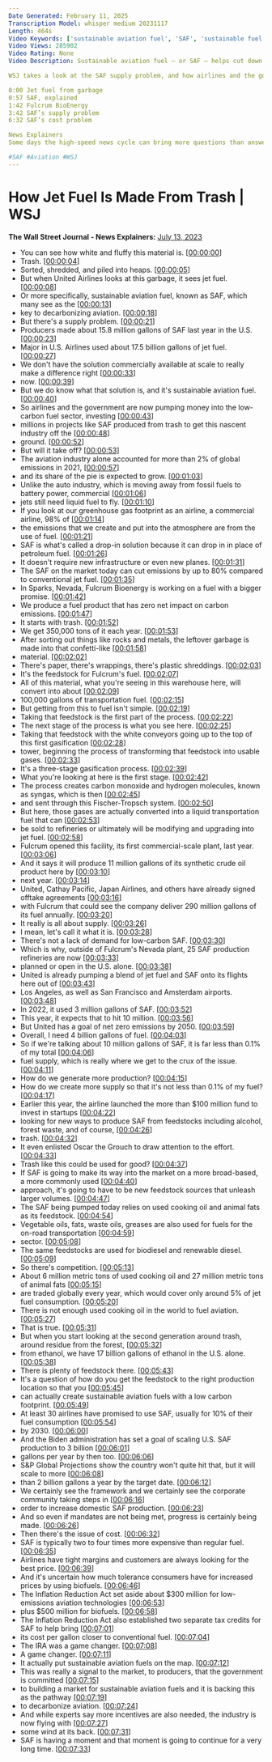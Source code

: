 ```yaml
---
Date Generated: February 11, 2025
Transcription Model: whisper medium 20231117
Length: 464s
Video Keywords: ['sustainable aviation fuel', 'SAF', 'sustainable fuel', 'climate change', 'decarbonization', 'aviation', 'sustainability', 'make net-zero real', 'low carbon fuels', 'clean fuels', 'aircraft', 'low carbon', 'world energy', 'sustainable innovations', 'clean transportation', 'renewable fuels', 'net-zero', 'behind the investment surge', 'jet fuel made from trash', 'wsj', 'united airlines', 'supply problem', 'major airlines', 'low-carbon fuel sector', 'greenhouse gas', 'petroleum fuel', 'fulcrum bioenergy', 'gasification process', 'bnss']
Video Views: 285902
Video Rating: None
Video Description: Sustainable aviation fuel – or SAF – helps cut down air travel’s carbon emissions. SAF is seeing a large surge in investment that could fuel its growth after the industry has spent years trying to take off with efforts to decarbonize flights.

WSJ takes a look at the SAF supply problem, and how airlines and the government are pumping money into the low-carbon fuel sector to help get this industry off the ground.

0:00 Jet fuel from garbage
0:57 SAF, explained
1:42 Fulcrum BioEnergy
3:42 SAF’s supply problem
6:32 SAF’s cost problem

News Explainers
Some days the high-speed news cycle can bring more questions than answers. WSJ’s news explainers break down the day's biggest stories into bite-size pieces to help you make sense of the news.

#SAF #Aviation #WSJ
---
```


# How Jet Fuel Is Made From Trash | WSJ
**The Wall Street Journal - News Explainers:** [July 13, 2023](https://www.youtube.com/watch?v=5Du7tKWtseU)
*  You can see how white and fluffy this material is. [[00:00:00](https://www.youtube.com/watch?v=5Du7tKWtseU&t=0.0s)]
*  Trash. [[00:00:04](https://www.youtube.com/watch?v=5Du7tKWtseU&t=4.34s)]
*  Sorted, shredded, and piled into heaps. [[00:00:05](https://www.youtube.com/watch?v=5Du7tKWtseU&t=5.34s)]
*  But when United Airlines looks at this garbage, it sees jet fuel. [[00:00:08](https://www.youtube.com/watch?v=5Du7tKWtseU&t=8.44s)]
*  Or more specifically, sustainable aviation fuel, known as SAF, which many see as the [[00:00:13](https://www.youtube.com/watch?v=5Du7tKWtseU&t=13.6s)]
*  key to decarbonizing aviation. [[00:00:18](https://www.youtube.com/watch?v=5Du7tKWtseU&t=18.52s)]
*  But there's a supply problem. [[00:00:21](https://www.youtube.com/watch?v=5Du7tKWtseU&t=21.38s)]
*  Producers made about 15.8 million gallons of SAF last year in the U.S. [[00:00:23](https://www.youtube.com/watch?v=5Du7tKWtseU&t=23.16s)]
*  Major in U.S. Airlines used about 17.5 billion gallons of jet fuel. [[00:00:27](https://www.youtube.com/watch?v=5Du7tKWtseU&t=27.8s)]
*  We don't have the solution commercially available at scale to really make a difference right [[00:00:33](https://www.youtube.com/watch?v=5Du7tKWtseU&t=33.2s)]
*  now. [[00:00:39](https://www.youtube.com/watch?v=5Du7tKWtseU&t=39.16s)]
*  But we do know what that solution is, and it's sustainable aviation fuel. [[00:00:40](https://www.youtube.com/watch?v=5Du7tKWtseU&t=40.16s)]
*  So airlines and the government are now pumping money into the low-carbon fuel sector, investing [[00:00:43](https://www.youtube.com/watch?v=5Du7tKWtseU&t=43.56s)]
*  millions in projects like SAF produced from trash to get this nascent industry off the [[00:00:48](https://www.youtube.com/watch?v=5Du7tKWtseU&t=48.44s)]
*  ground. [[00:00:52](https://www.youtube.com/watch?v=5Du7tKWtseU&t=52.88s)]
*  But will it take off? [[00:00:53](https://www.youtube.com/watch?v=5Du7tKWtseU&t=53.88s)]
*  The aviation industry alone accounted for more than 2% of global emissions in 2021, [[00:00:57](https://www.youtube.com/watch?v=5Du7tKWtseU&t=57.8s)]
*  and its share of the pie is expected to grow. [[00:01:03](https://www.youtube.com/watch?v=5Du7tKWtseU&t=63.28s)]
*  Unlike the auto industry, which is moving away from fossil fuels to battery power, commercial [[00:01:06](https://www.youtube.com/watch?v=5Du7tKWtseU&t=66.12s)]
*  jets still need liquid fuel to fly. [[00:01:10](https://www.youtube.com/watch?v=5Du7tKWtseU&t=70.92s)]
*  If you look at our greenhouse gas footprint as an airline, a commercial airline, 98% of [[00:01:14](https://www.youtube.com/watch?v=5Du7tKWtseU&t=74.36s)]
*  the emissions that we create and put into the atmosphere are from the use of fuel. [[00:01:21](https://www.youtube.com/watch?v=5Du7tKWtseU&t=81.03999999999999s)]
*  SAF is what's called a drop-in solution because it can drop in in place of petroleum fuel. [[00:01:26](https://www.youtube.com/watch?v=5Du7tKWtseU&t=86.2s)]
*  It doesn't require new infrastructure or even new planes. [[00:01:31](https://www.youtube.com/watch?v=5Du7tKWtseU&t=91.92s)]
*  The SAF on the market today can cut emissions by up to 80% compared to conventional jet fuel. [[00:01:35](https://www.youtube.com/watch?v=5Du7tKWtseU&t=95.76s)]
*  In Sparks, Nevada, Fulcrum Bioenergy is working on a fuel with a bigger promise. [[00:01:42](https://www.youtube.com/watch?v=5Du7tKWtseU&t=102.28s)]
*  We produce a fuel product that has zero net impact on carbon emissions. [[00:01:47](https://www.youtube.com/watch?v=5Du7tKWtseU&t=107.08s)]
*  It starts with trash. [[00:01:52](https://www.youtube.com/watch?v=5Du7tKWtseU&t=112.36s)]
*  We get 350,000 tons of it each year. [[00:01:53](https://www.youtube.com/watch?v=5Du7tKWtseU&t=113.96s)]
*  After sorting out things like rocks and metals, the leftover garbage is made into that confetti-like [[00:01:58](https://www.youtube.com/watch?v=5Du7tKWtseU&t=118.19999999999999s)]
*  material. [[00:02:02](https://www.youtube.com/watch?v=5Du7tKWtseU&t=122.91999999999999s)]
*  There's paper, there's wrappings, there's plastic shreddings. [[00:02:03](https://www.youtube.com/watch?v=5Du7tKWtseU&t=123.91999999999999s)]
*  It's the feedstock for Fulcrum's fuel. [[00:02:07](https://www.youtube.com/watch?v=5Du7tKWtseU&t=127.32s)]
*  All of this material, what you're seeing in this warehouse here, will convert into about [[00:02:09](https://www.youtube.com/watch?v=5Du7tKWtseU&t=129.51999999999998s)]
*  100,000 gallons of transportation fuel. [[00:02:15](https://www.youtube.com/watch?v=5Du7tKWtseU&t=135.56s)]
*  But getting from this to fuel isn't simple. [[00:02:19](https://www.youtube.com/watch?v=5Du7tKWtseU&t=139.04s)]
*  Taking that feedstock is the first part of the process. [[00:02:22](https://www.youtube.com/watch?v=5Du7tKWtseU&t=142.48s)]
*  The next stage of the process is what you see here. [[00:02:25](https://www.youtube.com/watch?v=5Du7tKWtseU&t=145.23999999999998s)]
*  Taking that feedstock with the white conveyors going up to the top of this first gasification [[00:02:28](https://www.youtube.com/watch?v=5Du7tKWtseU&t=148.35999999999999s)]
*  tower, beginning the process of transforming that feedstock into usable gases. [[00:02:33](https://www.youtube.com/watch?v=5Du7tKWtseU&t=153.88s)]
*  It's a three-stage gasification process. [[00:02:39](https://www.youtube.com/watch?v=5Du7tKWtseU&t=159.56s)]
*  What you're looking at here is the first stage. [[00:02:42](https://www.youtube.com/watch?v=5Du7tKWtseU&t=162.35999999999999s)]
*  The process creates carbon monoxide and hydrogen molecules, known as syngas, which is then [[00:02:45](https://www.youtube.com/watch?v=5Du7tKWtseU&t=165.32s)]
*  and sent through this Fischer-Tropsch system. [[00:02:50](https://www.youtube.com/watch?v=5Du7tKWtseU&t=170.92s)]
*  But here, those gases are actually converted into a liquid transportation fuel that can [[00:02:53](https://www.youtube.com/watch?v=5Du7tKWtseU&t=173.2s)]
*  be sold to refineries or ultimately will be modifying and upgrading into jet fuel. [[00:02:58](https://www.youtube.com/watch?v=5Du7tKWtseU&t=178.96s)]
*  Fulcrum opened this facility, its first commercial-scale plant, last year. [[00:03:06](https://www.youtube.com/watch?v=5Du7tKWtseU&t=186.68s)]
*  And it says it will produce 11 million gallons of its synthetic crude oil product here by [[00:03:10](https://www.youtube.com/watch?v=5Du7tKWtseU&t=190.52s)]
*  next year. [[00:03:14](https://www.youtube.com/watch?v=5Du7tKWtseU&t=194.64s)]
*  United, Cathay Pacific, Japan Airlines, and others have already signed offtake agreements [[00:03:16](https://www.youtube.com/watch?v=5Du7tKWtseU&t=196.28s)]
*  with Fulcrum that could see the company deliver 290 million gallons of its fuel annually. [[00:03:20](https://www.youtube.com/watch?v=5Du7tKWtseU&t=200.92s)]
*  It really is all about supply. [[00:03:26](https://www.youtube.com/watch?v=5Du7tKWtseU&t=206.44s)]
*  I mean, let's call it what it is. [[00:03:28](https://www.youtube.com/watch?v=5Du7tKWtseU&t=208.28s)]
*  There's not a lack of demand for low-carbon SAF. [[00:03:30](https://www.youtube.com/watch?v=5Du7tKWtseU&t=210.12s)]
*  Which is why, outside of Fulcrum's Nevada plant, 25 SAF production refineries are now [[00:03:33](https://www.youtube.com/watch?v=5Du7tKWtseU&t=213.88s)]
*  planned or open in the U.S. alone. [[00:03:38](https://www.youtube.com/watch?v=5Du7tKWtseU&t=218.44s)]
*  United is already pumping a blend of jet fuel and SAF onto its flights here out of [[00:03:43](https://www.youtube.com/watch?v=5Du7tKWtseU&t=223.44s)]
*  Los Angeles, as well as San Francisco and Amsterdam airports. [[00:03:48](https://www.youtube.com/watch?v=5Du7tKWtseU&t=228.28s)]
*  In 2022, it used 3 million gallons of SAF. [[00:03:52](https://www.youtube.com/watch?v=5Du7tKWtseU&t=232.96s)]
*  This year, it expects that to hit 10 million. [[00:03:56](https://www.youtube.com/watch?v=5Du7tKWtseU&t=236.24s)]
*  But United has a goal of net zero emissions by 2050. [[00:03:59](https://www.youtube.com/watch?v=5Du7tKWtseU&t=239.32s)]
*  Overall, I need 4 billion gallons of fuel. [[00:04:03](https://www.youtube.com/watch?v=5Du7tKWtseU&t=243.32s)]
*  So if we're talking about 10 million gallons of SAF, it is far less than 0.1% of my total [[00:04:06](https://www.youtube.com/watch?v=5Du7tKWtseU&t=246.72s)]
*  fuel supply, which is really where we get to the crux of the issue. [[00:04:11](https://www.youtube.com/watch?v=5Du7tKWtseU&t=251.84s)]
*  How do we generate more production? [[00:04:15](https://www.youtube.com/watch?v=5Du7tKWtseU&t=255.96s)]
*  How do we create more supply so that it's not less than 0.1% of my fuel? [[00:04:17](https://www.youtube.com/watch?v=5Du7tKWtseU&t=257.68s)]
*  Earlier this year, the airline launched the more than $100 million fund to invest in startups [[00:04:22](https://www.youtube.com/watch?v=5Du7tKWtseU&t=262.24s)]
*  looking for new ways to produce SAF from feedstocks including alcohol, forest waste, and of course, [[00:04:26](https://www.youtube.com/watch?v=5Du7tKWtseU&t=266.92s)]
*  trash. [[00:04:32](https://www.youtube.com/watch?v=5Du7tKWtseU&t=272.64s)]
*  It even enlisted Oscar the Grouch to draw attention to the effort. [[00:04:33](https://www.youtube.com/watch?v=5Du7tKWtseU&t=273.64s)]
*  Trash like this could be used for good? [[00:04:37](https://www.youtube.com/watch?v=5Du7tKWtseU&t=277.28s)]
*  If SAF is going to make its way into the market on a more broad-based, a more commonly used [[00:04:40](https://www.youtube.com/watch?v=5Du7tKWtseU&t=280.84s)]
*  approach, it's going to have to be new feedstock sources that unleash larger volumes. [[00:04:47](https://www.youtube.com/watch?v=5Du7tKWtseU&t=287.59999999999997s)]
*  The SAF being pumped today relies on used cooking oil and animal fats as its feedstock. [[00:04:54](https://www.youtube.com/watch?v=5Du7tKWtseU&t=294.32s)]
*  Vegetable oils, fats, waste oils, greases are also used for fuels for the on-road transportation [[00:04:59](https://www.youtube.com/watch?v=5Du7tKWtseU&t=299.91999999999996s)]
*  sector. [[00:05:08](https://www.youtube.com/watch?v=5Du7tKWtseU&t=308.71999999999997s)]
*  The same feedstocks are used for biodiesel and renewable diesel. [[00:05:09](https://www.youtube.com/watch?v=5Du7tKWtseU&t=309.72s)]
*  So there's competition. [[00:05:13](https://www.youtube.com/watch?v=5Du7tKWtseU&t=313.84000000000003s)]
*  About 6 million metric tons of used cooking oil and 27 million metric tons of animal fats [[00:05:15](https://www.youtube.com/watch?v=5Du7tKWtseU&t=315.88000000000005s)]
*  are traded globally every year, which would cover only around 5% of jet fuel consumption. [[00:05:20](https://www.youtube.com/watch?v=5Du7tKWtseU&t=320.84000000000003s)]
*  There is not enough used cooking oil in the world to fuel aviation. [[00:05:27](https://www.youtube.com/watch?v=5Du7tKWtseU&t=327.28000000000003s)]
*  That is true. [[00:05:31](https://www.youtube.com/watch?v=5Du7tKWtseU&t=331.26000000000005s)]
*  But when you start looking at the second generation around trash, around residue from the forest, [[00:05:32](https://www.youtube.com/watch?v=5Du7tKWtseU&t=332.26000000000005s)]
*  from ethanol, we have 17 billion gallons of ethanol in the U.S. alone. [[00:05:38](https://www.youtube.com/watch?v=5Du7tKWtseU&t=338.28s)]
*  There is plenty of feedstock there. [[00:05:43](https://www.youtube.com/watch?v=5Du7tKWtseU&t=343.47999999999996s)]
*  It's a question of how do you get the feedstock to the right production location so that you [[00:05:45](https://www.youtube.com/watch?v=5Du7tKWtseU&t=345.32s)]
*  can actually create sustainable aviation fuels with a low carbon footprint. [[00:05:49](https://www.youtube.com/watch?v=5Du7tKWtseU&t=349.96s)]
*  At least 30 airlines have promised to use SAF, usually for 10% of their fuel consumption [[00:05:54](https://www.youtube.com/watch?v=5Du7tKWtseU&t=354.76s)]
*  by 2030. [[00:06:00](https://www.youtube.com/watch?v=5Du7tKWtseU&t=360.08s)]
*  And the Biden administration has set a goal of scaling U.S. SAF production to 3 billion [[00:06:01](https://www.youtube.com/watch?v=5Du7tKWtseU&t=361.08s)]
*  gallons per year by then too. [[00:06:06](https://www.youtube.com/watch?v=5Du7tKWtseU&t=366.12s)]
*  S&P Global Projections show the country won't quite hit that, but it will scale to more [[00:06:08](https://www.youtube.com/watch?v=5Du7tKWtseU&t=368.32s)]
*  than 2 billion gallons a year by the target date. [[00:06:12](https://www.youtube.com/watch?v=5Du7tKWtseU&t=372.92s)]
*  We certainly see the framework and we certainly see the corporate community taking steps in [[00:06:16](https://www.youtube.com/watch?v=5Du7tKWtseU&t=376.04s)]
*  order to increase domestic SAF production. [[00:06:23](https://www.youtube.com/watch?v=5Du7tKWtseU&t=383.28000000000003s)]
*  And so even if mandates are not being met, progress is certainly being made. [[00:06:26](https://www.youtube.com/watch?v=5Du7tKWtseU&t=386.56s)]
*  Then there's the issue of cost. [[00:06:32](https://www.youtube.com/watch?v=5Du7tKWtseU&t=392.84000000000003s)]
*  SAF is typically two to four times more expensive than regular fuel. [[00:06:35](https://www.youtube.com/watch?v=5Du7tKWtseU&t=395.28000000000003s)]
*  Airlines have tight margins and customers are always looking for the best price. [[00:06:39](https://www.youtube.com/watch?v=5Du7tKWtseU&t=399.6s)]
*  And it's uncertain how much tolerance consumers have for increased prices by using biofuels. [[00:06:46](https://www.youtube.com/watch?v=5Du7tKWtseU&t=406.20000000000005s)]
*  The Inflation Reduction Act set aside about $300 million for low-emissions aviation technologies [[00:06:53](https://www.youtube.com/watch?v=5Du7tKWtseU&t=413.28000000000003s)]
*  plus $500 million for biofuels. [[00:06:58](https://www.youtube.com/watch?v=5Du7tKWtseU&t=418.52000000000004s)]
*  The Inflation Reduction Act also established two separate tax credits for SAF to help bring [[00:07:01](https://www.youtube.com/watch?v=5Du7tKWtseU&t=421.64000000000004s)]
*  its cost per gallon closer to conventional fuel. [[00:07:04](https://www.youtube.com/watch?v=5Du7tKWtseU&t=424.88s)]
*  The IRA was a game changer. [[00:07:08](https://www.youtube.com/watch?v=5Du7tKWtseU&t=428.44s)]
*  A game changer. [[00:07:11](https://www.youtube.com/watch?v=5Du7tKWtseU&t=431.6s)]
*  It actually put sustainable aviation fuels on the map. [[00:07:12](https://www.youtube.com/watch?v=5Du7tKWtseU&t=432.6s)]
*  This was really a signal to the market, to producers, that the government is committed [[00:07:15](https://www.youtube.com/watch?v=5Du7tKWtseU&t=435.20000000000005s)]
*  to building a market for sustainable aviation fuels and it is backing this as the pathway [[00:07:19](https://www.youtube.com/watch?v=5Du7tKWtseU&t=439.72s)]
*  to decarbonize aviation. [[00:07:24](https://www.youtube.com/watch?v=5Du7tKWtseU&t=444.88s)]
*  And while experts say more incentives are also needed, the industry is now flying with [[00:07:27](https://www.youtube.com/watch?v=5Du7tKWtseU&t=447.24s)]
*  some wind at its back. [[00:07:31](https://www.youtube.com/watch?v=5Du7tKWtseU&t=451.88s)]
*  SAF is having a moment and that moment is going to continue for a very long time. [[00:07:33](https://www.youtube.com/watch?v=5Du7tKWtseU&t=453.64s)]
